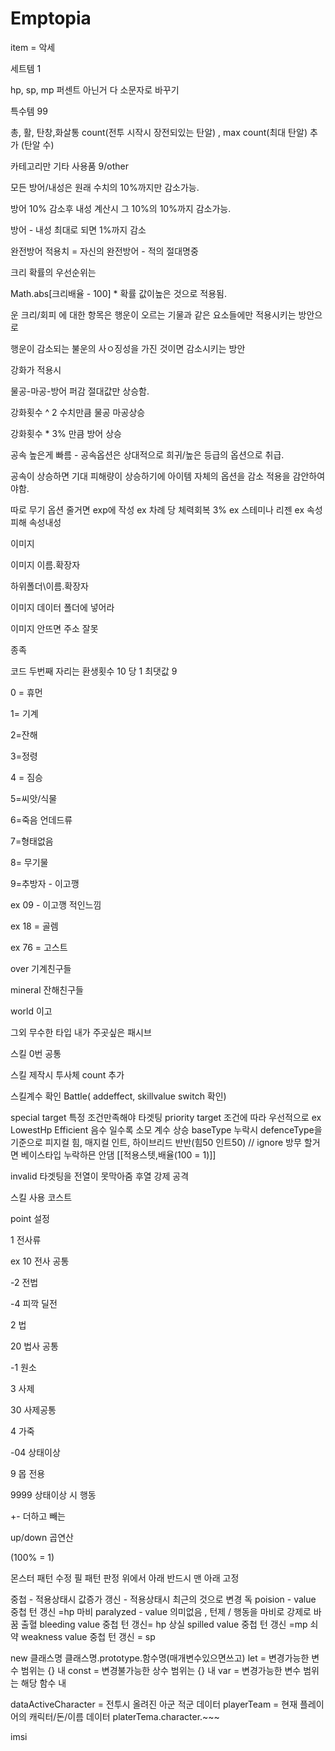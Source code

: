 # Emptopia

item = 악세

세트템 1

hp, sp, mp 퍼센트 아닌거 다 소문자로 바꾸기

특수템 99 

총, 활, 탄창,화살통 count(전투 시작시 장전되있는 탄알) , max count(최대 탄알) 추가 (탄알 수)

카테고리만 기타 사용품 9/other 





모든 방어/내성은 원래 수치의 10%까지만 감소가능.

방어 10% 감소후 내성 계산시 그 10%의 10%까지 감소가능.

방어 - 내성 최대로 되면 1%까지 감소



완전방어 적용치 = 자신의 완전방어 - 적의 절대명중



크리 확률의 우선순위는

Math.abs[크리배율 - 100] * 확률 값이높은 것으로 적용됨.

운 크리/회피 에 대한 항목은 행운이 오르는 기물과 같은 요소들에만 적용시키는 방안으로

행운이 감소되는 불운의 사ㅇ징성을 가진 것이면 감소시키는 방안



강화가 적용시

물공-마공-방어 퍼감 절대값만 상승함.

강화횟수 ^ 2 수치만큼 물공 마공상승

강화횟수 * 3% 만큼 방어 상승



공속 높은게 빠름 - 공속옵션은 상대적으로 희귀/높은 등급의 옵션으로 취급.

공속이 상승하면 기대 피해량이 상승하기에 아이템 자체의 옵션을 감소 적용을 감안하여야함.



따로 무기 옵션 줄거면 exp에 작성
ex 차례 당 체력회복 3%
ex 스테미나 리젠
ex 속성피해 속성내성


이미지 

 이미지 이름.확장자

하위폴더\\이름.확장자

이미지 데이터 폴더에 넣어라

이미지 안뜨면 주소 잘못



종족

코드 두번째 자리는 환생횟수 10 당 1 최댓값 9

0 = 휴먼

1= 기계

2=잔해

3=정령

4 = 짐승

5=씨앗/식물

6=죽음 언데드류

7=형태없음 

8= 무기물

9=추방자 - 이고깽 



ex 09 - 이고깽 적인느낌

ex 18 = 골렘

ex 76 = 고스트



over 기계친구들

mineral 잔해친구들

world 이고

그외 무수한 타입 내가 주곳싶은 패시브



스킬 0번 공통

스킬 제작시 투사체 count 추가

스킬계수 확인 Battle( addeffect, skillvalue switch 확인)

special target 특정 조건만족해야 타겟팅
priority target 조건에 따라 우선적으로 ex LowestHp
Efficient 음수 일수록 소모 계수 상승
baseType  누락시 defenceType을 기준으로 피지컬 힘, 매지컬 인트, 하이브리드 반반(힘50 인트50) // ignore 방무 할거면 베이스타입 누락하믄 안댐
[[적용스텟,배율(100 = 1)]]

invalid 타겟팅을 전열이 못막아줌 후열 강제 공격

스킬 사용 코스트 

point 설정


1 전사류

ex 10 전사 공통

-2 전법

-4 피깍 딜전

2 법

20 법사 공통

-1 원소

3 사제

30 사제공통

4 가죽

-04 상태이상



9 몹 전용



9999 상태이상 시 행동



+- 더하고 빼는

up/down 곱연산

(100% = 1)


몬스터 패턴 수정 필
패턴 판정 위에서 아래
반드시 맨 아래 고정

중첩 - 적용상태시 값증가 
갱신 - 적용상태시 최근의 것으로 변경
독 poision - value 중첩  턴 갱신 =hp
마비 paralyzed - value 의미없음 , 턴제 / 행동을 마비로 강제로 바꿈
출혈 bleeding value 중첩 턴 갱신= hp
상실 spilled value 중첩 턴 갱신 =mp
쇠약 weakness value 중첩 턴 갱신 = sp

new 클래스명
클래스명.prototype.함수명(매개변수있으면쓰고)
let = 변경가능한 변수 범위는 {} 내
const = 변경불가능한 상수 범위는 {} 내
var = 변경가능한 변수 범위는 해당 함수 내


dataActiveCharacter = 전투시 올려진 아군 적군 데이터
playerTeam = 현재 플레이어의 캐릭터/돈/이름 데이터
platerTema.character.~~~

imsi
